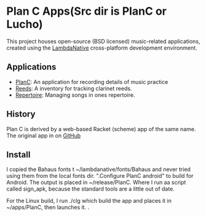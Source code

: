 # Plan C Apps(Src dir is PlanC or Lucho)
This project houses open-source (BSD licensed) music-related applications, created using the [LambdaNative](http://www.lambdanative.org) cross-platform development environment.

## Applications
* [PlanC](apps/PlanC): An application for recording details of music practice
* [Reeds](apps/Reeds): A inventory for tracking clarinet reeds.
* [Repertoire](apps/Repertoire): Managing songs in ones repertoire.


## History
Plan C is derived by a web-based Racket (scheme) app of the same name.
The original app in on [GitHub](https://github.com/louis-frayser/plan-c.git)

## Install
I copied the Bahaus fonts t ~/lambdanative/fonts/Bahaus and never tried using them from the local fonts dir.
".Configure PlanC android" to build for Android. The output is placed in ~/release/PlanC. Where I run aa script called sign_apk, because the standard tools are a little out of date.

For the Linux build, I run ./clg which build the app and places it in ~/apps/PlanC, then launches it.
.
